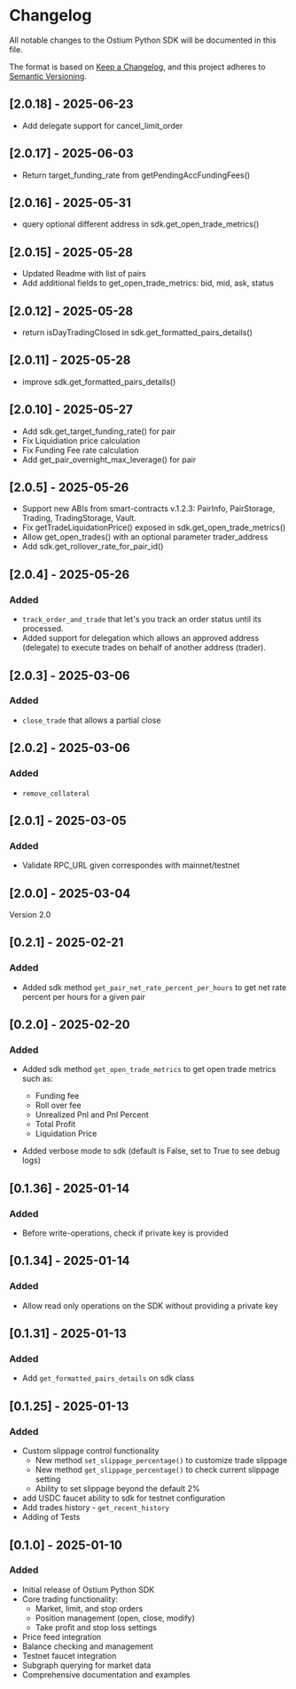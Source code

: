 # Changelog

All notable changes to the Ostium Python SDK will be documented in this file.

The format is based on [Keep a Changelog](https://keepachangelog.com/en/1.0.0/),
and this project adheres to [Semantic Versioning](https://semver.org/spec/v2.0.0.html).

## [2.0.18] - 2025-06-23

- Add delegate support for cancel_limit_order

## [2.0.17] - 2025-06-03

- Return target_funding_rate from getPendingAccFundingFees() 

## [2.0.16] - 2025-05-31

- query optional different address in sdk.get_open_trade_metrics()

## [2.0.15] - 2025-05-28

- Updated Readme with list of pairs
- Add additional fields to get_open_trade_metrics: bid, mid, ask, status

## [2.0.12] - 2025-05-28

- return isDayTradingClosed in sdk.get_formatted_pairs_details()

## [2.0.11] - 2025-05-28

- improve sdk.get_formatted_pairs_details()

## [2.0.10] - 2025-05-27

- Add sdk.get_target_funding_rate() for pair
- Fix Liquidiation price calculation
- Fix Funding Fee rate calculation
- Add get_pair_overnight_max_leverage() for pair

## [2.0.5] - 2025-05-26

- Support new ABIs from smart-contracts v.1.2.3: PairInfo, PairStorage, Trading, TradingStorage, Vault.
- Fix getTradeLiquidationPrice() exposed in sdk.get_open_trade_metrics()
- Allow get_open_trades() with an optional parameter trader_address
- Add sdk.get_rollover_rate_for_pair_id()

## [2.0.4] - 2025-05-26

### Added
- `track_order_and_trade` that let's you track an order status until its processed.
- Added support for delegation which allows an approved
  address (delegate) to execute trades on behalf of another address (trader).

## [2.0.3] - 2025-03-06

### Added
- `close_trade` that allows a partial close

## [2.0.2] - 2025-03-06

### Added
- `remove_collateral`


## [2.0.1] - 2025-03-05

### Added
- Validate RPC_URL given correspondes with mainnet/testnet


## [2.0.0] - 2025-03-04

Version 2.0

## [0.2.1] - 2025-02-21

### Added
- Added sdk method `get_pair_net_rate_percent_per_hours` to get net rate percent per hours for a given pair

## [0.2.0] - 2025-02-20

### Added

- Added sdk method `get_open_trade_metrics` to get open trade metrics such as:
  - Funding fee
  - Roll over fee
  - Unrealized Pnl and Pnl Percent
  - Total Profit
  - Liquidation Price 

- Added verbose mode to sdk (default is False, set to True to see debug logs)

## [0.1.36] - 2025-01-14

### Added
- Before write-operations, check if private key is provided

## [0.1.34] - 2025-01-14

### Added
- Allow read only operations on the SDK without providing a private key

## [0.1.31] - 2025-01-13

### Added
- Add `get_formatted_pairs_details` on sdk class

## [0.1.25] - 2025-01-13

### Added
- Custom slippage control functionality
  - New method `set_slippage_percentage()` to customize trade slippage
  - New method `get_slippage_percentage()` to check current slippage setting
  - Ability to set slippage beyond the default 2%
- add USDC faucet ability to sdk for testnet configuration
- Add trades history - `get_recent_history`
- Adding of Tests


## [0.1.0] - 2025-01-10

### Added
- Initial release of Ostium Python SDK
- Core trading functionality:
  - Market, limit, and stop orders
  - Position management (open, close, modify)
  - Take profit and stop loss settings
- Price feed integration
- Balance checking and management
- Testnet faucet integration
- Subgraph querying for market data
- Comprehensive documentation and examples 